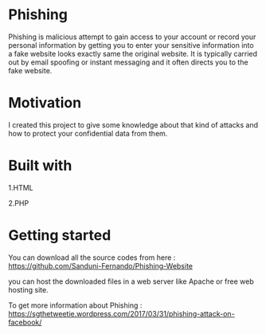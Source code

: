 # Phishing
Phishing is malicious attempt to gain access to your account or record your personal information by getting you to enter your sensitive information into a fake website looks exactly same the original website. It is typically carried out by email spoofing or instant messaging and it often directs you to the fake website.
# Motivation
I created this project to give some knowledge about that kind of attacks and how to protect your confidential data from them.
# Built with
1.HTML

2.PHP
# Getting started
You can download all the source codes from here : https://github.com/Sanduni-Fernando/Phishing-Website

you can host the downloaded files in a web server like Apache or free web hosting site.

To get more information about Phishing : https://sgthetweetie.wordpress.com/2017/03/31/phishing-attack-on-facebook/
